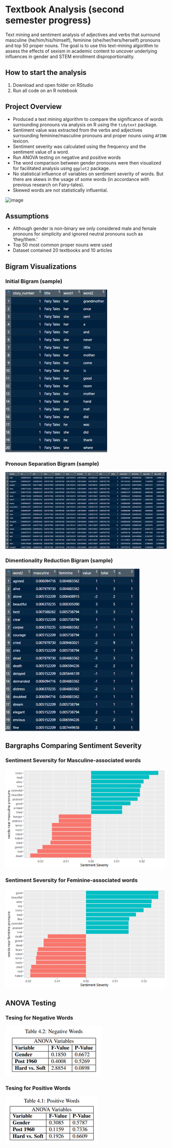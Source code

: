 # Textbook Analysis (second semester progress)
Text mining and sentiment analysis of adjectives and verbs that surround masculine (he/him/his/himself), feminine (she/her/hers/herself) pronouns and top 50 proper nouns. The goal is to use this text-mining algorithm to assess the effects of sexism in academic content to uncover underlying influences in gender and STEM enrollment disproportionality. 

## How to start the analysis
1. Download and open folder on RStudio
2. Run all code on an R notebook

## Project Overview
- Produced a text mining algorithm to compare the significance of words surrounding pronouns via analysis on R using the `tidytext` package. 
- Sentiment value was extracted from the verbs and adjectives surrounding feminine/masculine pronouns and proper nouns using `AFINN` lexicon. 
- Sentiment severity was calculated using the frequency and the sentiment value of a word. 
- Run ANOVA testing on negative and positive words
- The word comparison between gender pronouns were then visualized for facilitated analysis using `ggplot2` package.
- No statistical influence of variables on sentiment severity of words. But there are skews in the usage of some words (in accordance with previous research on Fairy-tales). 
- Skewed words are not statistically influential.  

![image](https://user-images.githubusercontent.com/92882742/188776576-aaf1b1b6-7603-41d3-99dd-1f866debb897.png)

## Assumptions
- Although gender is non-binary we only considered male and female pronouns for simplicity and ignored neutral pronouns such as ‘they/them.’
- Top 50 most common proper nouns were used
- Dataset contained 20 textbooks and 10 articles 

## Bigram Visualizations

### Initial Bigram (sample)
![alt_text](https://github.com/lylybell12/FairyTalesAnalysis/blob/main/visualizations/InitialBigram.PNG)

### Pronoun Separation Bigram (sample)
![alt_text](https://github.com/lylybell12/FairyTalesAnalysis/blob/main/visualizations/IntermediateBigram.PNG)

### Dimentionality Reduction Bigram (sample)
![alt_text](https://github.com/lylybell12/FairyTalesAnalysis/blob/main/visualizations/ReductionBigram.PNG)

## Bargraphs Comparing Sentiment Severity

### Sentiment Seversity for Masculine-associated words
![alt_text](https://github.com/lylybell12/FairyTalesAnalysis/blob/main/visualizations/SSM.png)

### Sentiment Seversity for Feminine-associated words
![alt_text](https://github.com/lylybell12/FairyTalesAnalysis/blob/main/visualizations/SSF.png)

## ANOVA Testing

### Tesing for Negative Words
![alt_text](https://github.com/lylybell12/TextbookAnalysis/blob/main/ANOVANEG.png)

### Tesing for Positive Words
![alt_text](https://github.com/lylybell12/TextbookAnalysis/blob/main/ANOVAPOS.png)

